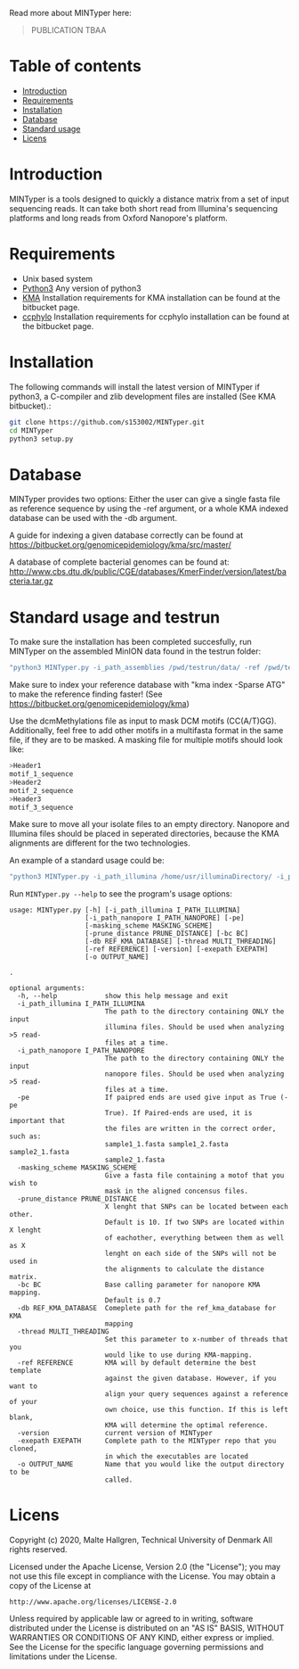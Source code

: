 Read more about MINTyper here:
> PUBLICATION TBAA

# Table of contents

* [Introduction](#introduction)
* [Requirements](#requirements)
* [Installation](#installation)
* [Database](#database)
* [Standard usage](#standard-options)
* [Licens](#licens)
    
# Introduction
MINTyper is a tools designed to quickly a distance matrix from a set of input sequencing reads. It can take both short read from Illumina's sequencing platforms and long reads from Oxford Nanopore's platform. 

# Requirements

* Unix based system
* [Python3](https://www.python.org/) Any version of python3
* [KMA](https://bitbucket.org/genomicepidemiology/kma) Installation requirements for KMA installation can be found at the bitbucket page.
* [ccphylo](https://bitbucket.org/genomicepidemiology/ccphylo/src/master/) Installation requirements for ccphylo installation can be found at the bitbucket page.


# Installation
The following commands will install the latest version of MINTyper if python3, a C-compiler and zlib development files are installed (See KMA bitbucket).:

```bash
git clone https://github.com/s153002/MINTyper.git
cd MINTyper
python3 setup.py
```


# Database

MINTyper provides two options: Either the user can give a single fasta file as reference sequence by using the -ref argument, or a whole KMA indexed database can be used with the -db argument.

A guide for indexing a given database correctly can be found at https://bitbucket.org/genomicepidemiology/kma/src/master/

A database of complete bacterial genomes can be found at: http://www.cbs.dtu.dk/public/CGE/databases/KmerFinder/version/latest/bacteria.tar.gz 

# Standard usage and testrun

To make sure the installation has been completed succesfully, run MINTyper on the assembled MinION data found in the testrun folder:
```bash
"python3 MINTyper.py -i_path_assemblies /pwd/testrun/data/ -ref /pwd/testrun/template_sequence -o output"
```



Make sure to index your reference database with "kma index -Sparse ATG" to make the reference finding faster! (See https://bitbucket.org/genomicepidemiology/kma)

Use the dcmMethylations file as input to mask DCM motifs (CC(A/T)GG). Additionally, feel free to add other motifs in a multifasta format in the same file, if they are to be masked. A masking file for multiple motifs should look like:
```bash
>Header1
motif_1_sequence
>Header2
motif_2_sequence
>Header3
motif_3_sequence
```
Make sure to move all your isolate files to an empty directory. Nanopore and Illumina files should be placed in seperated directories, because the KMA alignments are different for the two technologies.

An example  of a standard usage could be:
```bash
"python3 MINTyper.py -i_path_illumina /home/usr/illuminaDirectory/ -i_path_nanopore /home/usr/NanoporeDirectory/ -masking_scheme /home/usr/currentDir/dcmFile -prune_distance 5 -db /home/user/databases/Bacteria.ATG -thread 6 -o output"
```

Run `MINTyper.py --help` to see the program's usage options:

```
usage: MINTyper.py [-h] [-i_path_illumina I_PATH_ILLUMINA]
                   [-i_path_nanopore I_PATH_NANOPORE] [-pe]
                   [-masking_scheme MASKING_SCHEME]
                   [-prune_distance PRUNE_DISTANCE] [-bc BC]
                   [-db REF_KMA_DATABASE] [-thread MULTI_THREADING]
                   [-ref REFERENCE] [-version] [-exepath EXEPATH]
                   [-o OUTPUT_NAME]

.

optional arguments:
  -h, --help            show this help message and exit
  -i_path_illumina I_PATH_ILLUMINA
                        The path to the directory containing ONLY the input
                        illumina files. Should be used when analyzing >5 read-
                        files at a time.
  -i_path_nanopore I_PATH_NANOPORE
                        The path to the directory containing ONLY the input
                        nanopore files. Should be used when analyzing >5 read-
                        files at a time.
  -pe                   If paipred ends are used give input as True (-pe
                        True). If Paired-ends are used, it is important that
                        the files are written in the correct order, such as:
                        sample1_1.fasta sample1_2.fasta sample2_1.fasta
                        sample2_1.fasta
  -masking_scheme MASKING_SCHEME
                        Give a fasta file containing a motof that you wish to
                        mask in the aligned concensus files.
  -prune_distance PRUNE_DISTANCE
                        X lenght that SNPs can be located between each other.
                        Default is 10. If two SNPs are located within X lenght
                        of eachother, everything between them as well as X
                        lenght on each side of the SNPs will not be used in
                        the alignments to calculate the distance matrix.
  -bc BC                Base calling parameter for nanopore KMA mapping.
                        Default is 0.7
  -db REF_KMA_DATABASE  Comeplete path for the ref_kma_database for KMA
                        mapping
  -thread MULTI_THREADING
                        Set this parameter to x-number of threads that you
                        would like to use during KMA-mapping.
  -ref REFERENCE        KMA will by default determine the best template
                        against the given database. However, if you want to
                        align your query sequences against a reference of your
                        own choice, use this function. If this is left blank,
                        KMA will determine the optimal reference.
  -version              current version of MINTyper
  -exepath EXEPATH      Complete path to the MINTyper repo that you cloned,
                        in which the executables are located
  -o OUTPUT_NAME        Name that you would like the output directory to be
                        called.
```
# Licens
Copyright (c) 2020, Malte Hallgren, Technical University of Denmark All rights reserved.

Licensed under the Apache License, Version 2.0 (the "License"); you may not use this file except in compliance with the License. You may obtain a copy of the License at
```
http://www.apache.org/licenses/LICENSE-2.0
```
Unless required by applicable law or agreed to in writing, software distributed under the License is distributed on an "AS IS" BASIS, WITHOUT WARRANTIES OR CONDITIONS OF ANY KIND, either express or implied. See the License for the specific language governing permissions and limitations under the License.
